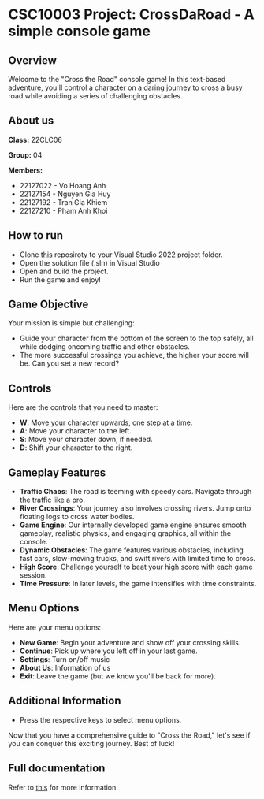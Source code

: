 # CSC10003 Project: CrossDaRoad - A simple console game

## Overview

Welcome to the "Cross the Road" console game! 
In this text-based adventure, you'll control a character on a daring journey to cross a busy road while avoiding a series of challenging obstacles.

## About us
**Class:** 22CLC06

**Group:** 04

**Members:**

+ 22127022 - Vo Hoang Anh
+ 22127154 - Nguyen Gia Huy
+ 22127192 - Tran Gia Khiem
+ 22127210 - Pham Anh Khoi

## How to run

+ Clone [this](https://github.com/SPyofgame200/CrossDaRoad) reposiroty to your Visual Studio 2022 project folder.
+ Open the solution file (.sln) in Visual Studio
+ Open and build the project.
+ Run the game and enjoy!

## Game Objective

Your mission is simple but challenging:

- Guide your character from the bottom of the screen to the top safely, all while dodging oncoming traffic and other obstacles.
- The more successful crossings you achieve, the higher your score will be. Can you set a new record?

## Controls

Here are the controls that you need to master:

- **W**: Move your character upwards, one step at a time.
- **A**: Move your character to the left.
- **S**: Move your character down, if needed.
- **D**: Shift your character to the right.

## Gameplay Features

- **Traffic Chaos**: The road is teeming with speedy cars. Navigate through the traffic like a pro.
- **River Crossings**: Your journey also involves crossing rivers. Jump onto floating logs to cross water bodies.
- **Game Engine**: Our internally developed game engine ensures smooth gameplay, realistic physics, and engaging graphics, all within the console.
- **Dynamic Obstacles**: The game features various obstacles, including fast cars, slow-moving trucks, and swift rivers with limited time to cross.
- **High Score**: Challenge yourself to beat your high score with each game session.
- **Time Pressure**: In later levels, the game intensifies with time constraints.

## Menu Options

Here are your menu options:

- **New Game**: Begin your adventure and show off your crossing skills.
- **Continue**: Pick up where you left off in your last game.
- **Settings**: Turn on/off music
- **About Us**: Information of us
- **Exit**: Leave the game (but we know you'll be back for more).

## Additional Information

- Press the respective keys to select menu options.

Now that you have a comprehensive guide to "Cross the Road," let's see if you can conquer this exciting journey. Best of luck!

## Full documentation
Refer to [this](<https://hzeroxium.notion.site/CrossDaRoad-Documentation-dc5987622d9343fba73fd2bb44654087?pvs=4>) for more information.
